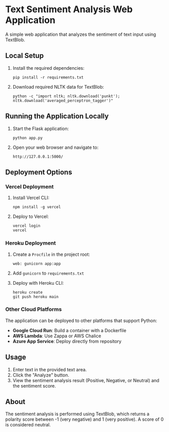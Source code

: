 # Text Sentiment Analysis Web Application

A simple web application that analyzes the sentiment of text input using TextBlob.

## Local Setup

1. Install the required dependencies:
   ```
   pip install -r requirements.txt
   ```

2. Download required NLTK data for TextBlob:
   ```
   python -c "import nltk; nltk.download('punkt'); nltk.download('averaged_perceptron_tagger')"
   ```

## Running the Application Locally

1. Start the Flask application:
   ```
   python app.py
   ```

2. Open your web browser and navigate to:
   ```
   http://127.0.0.1:5000/
   ```

## Deployment Options

### Vercel Deployment

1. Install Vercel CLI:
   ```
   npm install -g vercel
   ```

2. Deploy to Vercel:
   ```
   vercel login
   vercel
   ```

### Heroku Deployment

1. Create a `Procfile` in the project root:
   ```
   web: gunicorn app:app
   ```

2. Add `gunicorn` to `requirements.txt`

3. Deploy with Heroku CLI:
   ```
   heroku create
   git push heroku main
   ```

### Other Cloud Platforms

The application can be deployed to other platforms that support Python:

- **Google Cloud Run**: Build a container with a Dockerfile
- **AWS Lambda**: Use Zappa or AWS Chalice
- **Azure App Service**: Deploy directly from repository

## Usage

1. Enter text in the provided text area.
2. Click the "Analyze" button.
3. View the sentiment analysis result (Positive, Negative, or Neutral) and the sentiment score.

## About

The sentiment analysis is performed using TextBlob, which returns a polarity score between -1 (very negative) and 1 (very positive). A score of 0 is considered neutral. 